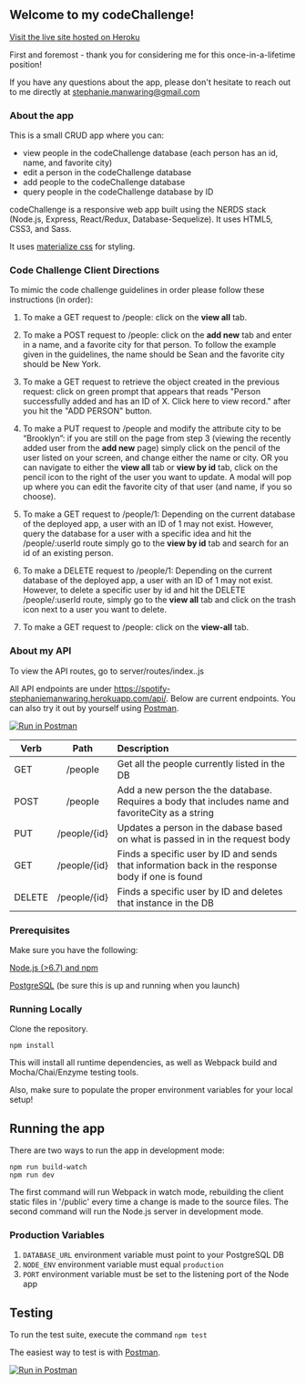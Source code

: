 ## Welcome to my codeChallenge!

[Visit the live site hosted on Heroku](https://spotify-stephaniemanwaring.herokuapp.com/)

First and foremost - thank you for considering me for this once-in-a-lifetime position!

If you have any questions about the app, please don't hesitate to reach out to me directly at stephanie.manwaring@gmail.com

### About the app

This is a small CRUD app where you can:
* view people in the codeChallenge database (each person has an id, name, and favorite city)
* edit a person in the codeChallenge database 
* add people to the codeChallenge database
* query people in the codeChallenge database by ID

codeChallenge is a responsive web app built using the NERDS stack (Node.js, Express, React/Redux, Database-Sequelize). It uses HTML5, CSS3, and Sass.

It uses [materialize css](http://materializecss.com/) for styling. 


### Code Challenge Client Directions 
To mimic the code challenge guidelines in order please follow these instructions (in order): 

1. To make a GET request to /people: click on the __view all__ tab.

1. To make a POST request to /people: click on the __add new__ tab and enter in a name, and a favorite city for that person. To follow the example given in the guidelines, the name should be Sean and the favorite city should be New York.

1. To make a GET request to retrieve the object created in the previous request: click on green prompt that appears that reads "Person successfully added and has an ID of X. Click here to view record." after you hit the "ADD PERSON" button.

1. To make a PUT request to /people and modify the attribute city to be “Brooklyn”: if you are still on the page from step 3 (viewing the recently added user from the __add new__ page) simply click on the pencil of the user listed on your screen, and change either the name or city. OR you can navigate to either the __view all__ tab or __view by id__ tab, click on the pencil icon to the right of the user you want to update. A modal will pop up where you can edit the favorite city of that user (and name, if you so choose).

1. To make a GET request to /people/1: Depending on the current database of the deployed app, a user with an ID of 1 may not exist. However, query the database for a user with a specific idea and hit the /people/:userId route simply go to the __view by id__ tab and search for an id of an existing person.

1. To make a DELETE request to /people/1: Depending on the current database of the deployed app, a user with an ID of 1 may not exist. However, to delete a specific user by id and hit the DELETE /people/:userId route, simply go to the __view all__ tab and click on the trash icon next to a user you want to delete.

1. To make a GET request to /people: click on the __view-all__ tab.


### About my API

To view the API routes, go to server/routes/index..js

All API endpoints are under https://spotify-stephaniemanwaring.herokuapp.com/api/. Below are current endpoints. You can also try it out by yourself using [Postman](https://www.getpostman.com/).

[![Run in Postman](https://run.pstmn.io/button.svg)](https://app.getpostman.com/run-collection/b679dd0210a9500f7fef)

| Verb        | Path           | Description  |
| ------------- |:-------------:| :-----|
| GET      | /people | Get all the people currently listed in the DB |
| POST     | /people |   Add a new person the the database. Requires a body that includes name and favoriteCity as a string |
| PUT      | /people/{id}   |  Updates a person in the dabase based on what is passed in in the request body |
| GET      | /people/{id} | Finds a specific user by ID and sends that information back in the response body if one is found |
| DELETE     | /people/{id} | Finds a specific user by ID and deletes that instance in the DB  |

### Prerequisites

Make sure you have the following:

[Node.js (>6.7) and npm](https://nodejs.org/en/)

[PostgreSQL](https://www.postgresql.org/) (be sure this is up and running when you launch)

### Running Locally

Clone the repository.

```
npm install

```
This will install all runtime dependencies, as well as Webpack build and Mocha/Chai/Enzyme testing tools.

Also, make sure to populate the proper environment variables for your local setup!


## Running the app

There are two ways to run the app in development mode:

```
npm run build-watch
npm run dev

```
The first command will run Webpack in watch mode, rebuilding the client static files in '/public' every time a change is made to the source files. The second command will run the Node.js server in development mode.

### Production Variables

1. `DATABASE_URL` environment variable must point to your PostgreSQL DB
1. `NODE_ENV` environment variable must equal `production`
1. `PORT` environment variable must be set to the listening port of the Node app


## Testing

To run the test suite, execute the command `npm test`

The easiest way to test is with [Postman](https://www.getpostman.com/).

[![Run in Postman](https://run.pstmn.io/button.svg)](https://app.getpostman.com/run-collection/b679dd0210a9500f7fef)










